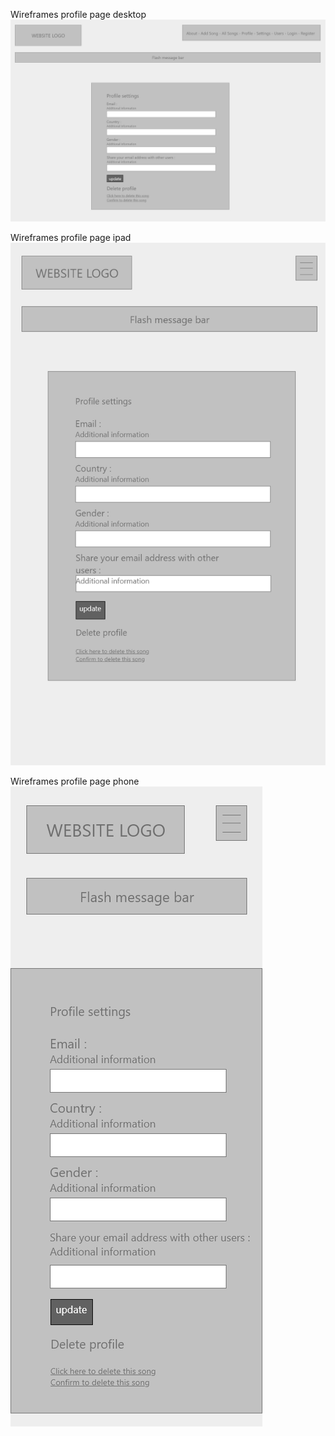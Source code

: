 


<span>Wireframes profile page desktop</span><br>
<img src="profile-desktop.png" alt="Wireframes profile page desktop">

<span>Wireframes profile page ipad</span><br>
<img src="profile-ipad.png" alt="Wireframes profile page ipad">

<span>Wireframes profile page phone</span><br>
<img src="profile-phone.png" alt="Wireframes profile page phone">
